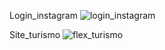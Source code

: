 Login_instagram
![login_instagram](https://user-images.githubusercontent.com/74266277/181920375-f205c60f-f3a9-449b-90c5-144b72d0d8c3.png)


Site_turismo
![flex_turismo](https://user-images.githubusercontent.com/74266277/181920399-461058d6-aaca-418f-8c3d-bda4db9eda5c.png)

